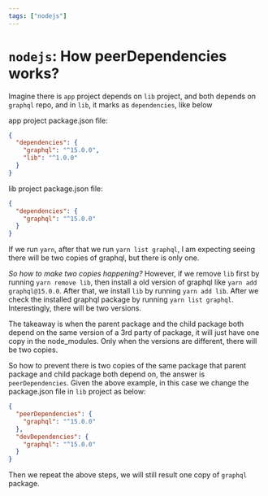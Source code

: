 ```yaml
---
tags: ["nodejs"]
---
```


# `nodejs`: How peerDependencies works?

Imagine there is `app` project depends on `lib` project, and both depends on `graphql` repo, and in `lib`, it marks as `dependencies`, like below

app project package.json file:

```json
{
  "dependencies": {
    "graphql": "^15.0.0",
    "lib": "^1.0.0"
  }
}
```

lib project package.json file:

```json
{
  "dependencies": {
    "graphql": "^15.0.0"
  }
}
```

If we run `yarn`, after that we run `yarn list graphql`, I am expecting seeing there will be two copies of graphql, but there is only one.

_So how to make two copies happening?_
However, if we remove `lib` first by running `yarn remove lib`, then install a old version of graphql like `yarn add graphql@15.0.0`.
After that, we install `lib` by running `yarn add lib`. After we check the installed graphql package by running `yarn list graphql`. Interestingly, there will be two versions.

The takeaway is when the parent package and the child package both depend on the same version of a 3rd party of package, it will just have one copy in the node_modules. Only when the versions are different, there will be two copies.

So how to prevent there is two copies of the same package that parent package and child package both depend on, the answer is `peerDependencies`. Given the above example, in this case we change the package.json file in `lib` project as below:

```json
{
  "peerDependencies": {
    "graphql": "^15.0.0"
  },
  "devDependencies": {
    "graphql": "^15.0.0"
  }
}
```

Then we repeat the above steps, we will still result one copy of `graphql` package.
